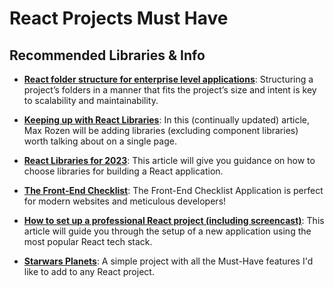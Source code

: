 # React Projects Must Have

## Recommended Libraries & Info

* [**React folder structure for enterprise level applications**](https://engineering.udacity.com/react-folder-structure-for-enterprise-level-applications-f8384eff162b):
  Structuring a project’s folders in a manner that fits the project’s size and intent is key to scalability and maintainability.

* [**Keeping up with React Libraries**](https://maxrozen.com/keeping-up-with-react-libraries):
  In this (continually updated) article, Max Rozen will be adding libraries (excluding component libraries) worth talking about on a single page.

* [**React Libraries for 2023**](https://www.robinwieruch.de/react-libraries/):
  This article will give you guidance on how to choose libraries for building a React application.

* [**The Front-End Checklist**](https://frontendchecklist.io/):
  The Front-End Checklist Application is perfect for modern websites and meticulous developers!

* [**How to set up a professional React project (including screencast)**](https://dev.to/profydev/how-to-set-up-a-professional-react-project-including-screencast-180f):
  This article will guide you through the setup of a new application using the most popular React tech stack.

* [**Starwars Planets**](https://github.com/gabrielizalo/starwars-planets):
  A simple project with all the Must-Have features I'd like to add to any React project.
